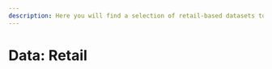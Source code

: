 ```yaml
---
description: Here you will find a selection of retail-based datasets to practice Data.
---
```


# Data: Retail

